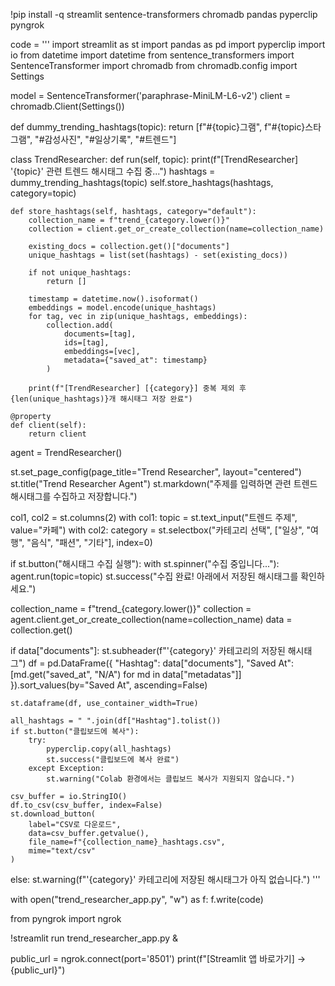 !pip install -q streamlit sentence-transformers chromadb pandas pyperclip pyngrok

code = '''
import streamlit as st
import pandas as pd
import pyperclip
import io
from datetime import datetime
from sentence_transformers import SentenceTransformer
import chromadb
from chromadb.config import Settings

model = SentenceTransformer('paraphrase-MiniLM-L6-v2')
client = chromadb.Client(Settings())

def dummy_trending_hashtags(topic):
    return [f"#{topic}그램", f"#{topic}스타그램", "#감성사진", "#일상기록", "#트렌드"]

class TrendResearcher:
    def run(self, topic):
        print(f"[TrendResearcher] '{topic}' 관련 트렌드 해시태그 수집 중...")
        hashtags = dummy_trending_hashtags(topic)
        self.store_hashtags(hashtags, category=topic)

    def store_hashtags(self, hashtags, category="default"):
        collection_name = f"trend_{category.lower()}"
        collection = client.get_or_create_collection(name=collection_name)

        existing_docs = collection.get()["documents"]
        unique_hashtags = list(set(hashtags) - set(existing_docs))

        if not unique_hashtags:
            return []

        timestamp = datetime.now().isoformat()
        embeddings = model.encode(unique_hashtags)
        for tag, vec in zip(unique_hashtags, embeddings):
            collection.add(
                documents=[tag],
                ids=[tag],
                embeddings=[vec],
                metadata={"saved_at": timestamp}
            )

        print(f"[TrendResearcher] [{category}] 중복 제외 후 {len(unique_hashtags)}개 해시태그 저장 완료")

    @property
    def client(self):
        return client

agent = TrendResearcher()

st.set_page_config(page_title="Trend Researcher", layout="centered")
st.title("Trend Researcher Agent")
st.markdown("주제를 입력하면 관련 트렌드 해시태그를 수집하고 저장합니다.")

col1, col2 = st.columns(2)
with col1:
    topic = st.text_input("트렌드 주제", value="카페")
with col2:
    category = st.selectbox("카테고리 선택", ["일상", "여행", "음식", "패션", "기타"], index=0)

if st.button("해시태그 수집 실행"):
    with st.spinner("수집 중입니다..."):
        agent.run(topic=topic)
    st.success("수집 완료! 아래에서 저장된 해시태그를 확인하세요.")

collection_name = f"trend_{category.lower()}"
collection = agent.client.get_or_create_collection(name=collection_name)
data = collection.get()

if data["documents"]:
    st.subheader(f"'{category}' 카테고리의 저장된 해시태그")
    df = pd.DataFrame({
        "Hashtag": data["documents"],
        "Saved At": [md.get("saved_at", "N/A") for md in data["metadatas"]]
    }).sort_values(by="Saved At", ascending=False)

    st.dataframe(df, use_container_width=True)

    all_hashtags = " ".join(df["Hashtag"].tolist())
    if st.button("클립보드에 복사"):
        try:
            pyperclip.copy(all_hashtags)
            st.success("클립보드에 복사 완료")
        except Exception:
            st.warning("Colab 환경에서는 클립보드 복사가 지원되지 않습니다.")

    csv_buffer = io.StringIO()
    df.to_csv(csv_buffer, index=False)
    st.download_button(
        label="CSV로 다운로드",
        data=csv_buffer.getvalue(),
        file_name=f"{collection_name}_hashtags.csv",
        mime="text/csv"
    )
else:
    st.warning(f"'{category}' 카테고리에 저장된 해시태그가 아직 없습니다.")
'''

with open("trend_researcher_app.py", "w") as f:
    f.write(code)

from pyngrok import ngrok

!streamlit run trend_researcher_app.py &

public_url = ngrok.connect(port='8501')
print(f"[Streamlit 앱 바로가기] → {public_url}")

